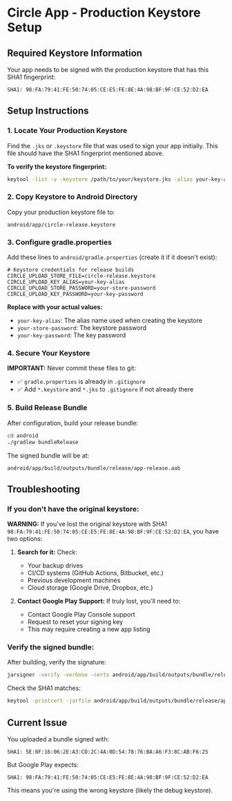 # Circle App - Production Keystore Setup

## Required Keystore Information

Your app needs to be signed with the production keystore that has this SHA1 fingerprint:
```
SHA1: 98:FA:79:41:FE:50:74:05:CE:E5:FE:8E:4A:98:BF:9F:CE:52:D2:EA
```

## Setup Instructions

### 1. Locate Your Production Keystore

Find the `.jks` or `.keystore` file that was used to sign your app initially. This file should have the SHA1 fingerprint mentioned above.

**To verify the keystore fingerprint:**
```bash
keytool -list -v -keystore /path/to/your/keystore.jks -alias your-key-alias
```

### 2. Copy Keystore to Android Directory

Copy your production keystore file to:
```
android/app/circle-release.keystore
```

### 3. Configure gradle.properties

Add these lines to `android/gradle.properties` (create it if it doesn't exist):

```properties
# Keystore credentials for release builds
CIRCLE_UPLOAD_STORE_FILE=circle-release.keystore
CIRCLE_UPLOAD_KEY_ALIAS=your-key-alias
CIRCLE_UPLOAD_STORE_PASSWORD=your-store-password
CIRCLE_UPLOAD_KEY_PASSWORD=your-key-password
```

**Replace with your actual values:**
- `your-key-alias`: The alias name used when creating the keystore
- `your-store-password`: The keystore password
- `your-key-password`: The key password

### 4. Secure Your Keystore

**IMPORTANT:** Never commit these files to git:
- ✅ `gradle.properties` is already in `.gitignore`
- ✅ Add `*.keystore` and `*.jks` to `.gitignore` if not already there

### 5. Build Release Bundle

After configuration, build your release bundle:

```bash
cd android
./gradlew bundleRelease
```

The signed bundle will be at:
```
android/app/build/outputs/bundle/release/app-release.aab
```

## Troubleshooting

### If you don't have the original keystore:

**WARNING:** If you've lost the original keystore with SHA1 `98:FA:79:41:FE:50:74:05:CE:E5:FE:8E:4A:98:BF:9F:CE:52:D2:EA`, you have two options:

1. **Search for it:** Check:
   - Your backup drives
   - CI/CD systems (GitHub Actions, Bitbucket, etc.)
   - Previous development machines
   - Cloud storage (Google Drive, Dropbox, etc.)

2. **Contact Google Play Support:** If truly lost, you'll need to:
   - Contact Google Play Console support
   - Request to reset your signing key
   - This may require creating a new app listing

### Verify the signed bundle:

After building, verify the signature:
```bash
jarsigner -verify -verbose -certs android/app/build/outputs/bundle/release/app-release.aab
```

Check the SHA1 matches:
```bash
keytool -printcert -jarfile android/app/build/outputs/bundle/release/app-release.aab
```

## Current Issue

You uploaded a bundle signed with:
```
SHA1: 5E:8F:16:06:2E:A3:CD:2C:4A:0D:54:78:76:BA:A6:F3:8C:AB:F6:25
```

But Google Play expects:
```
SHA1: 98:FA:79:41:FE:50:74:05:CE:E5:FE:8E:4A:98:BF:9F:CE:52:D2:EA
```

This means you're using the wrong keystore (likely the debug keystore).
